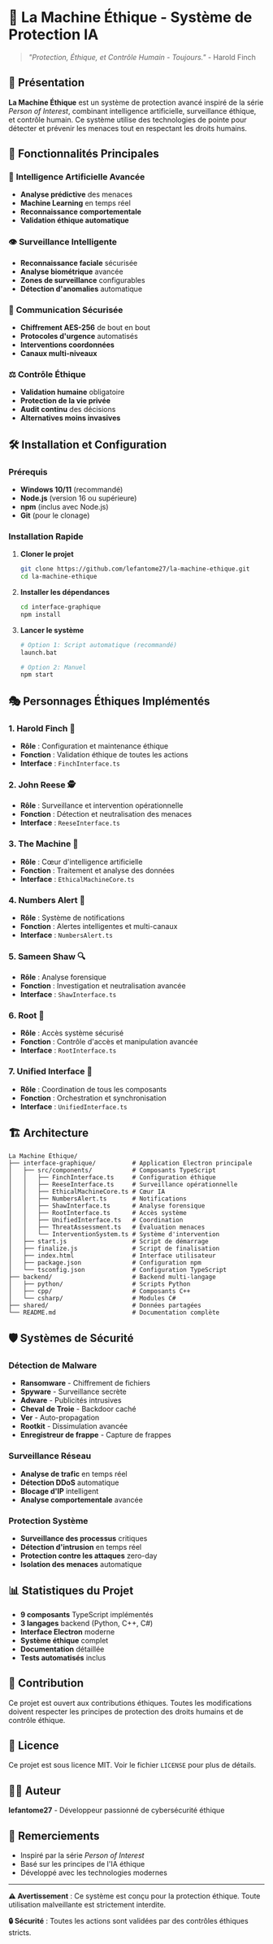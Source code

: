 # 🤖 La Machine Éthique - Système de Protection IA

> *"Protection, Éthique, et Contrôle Humain - Toujours."* - Harold Finch

## 🎯 Présentation

**La Machine Éthique** est un système de protection avancé inspiré de la série *Person of Interest*, combinant intelligence artificielle, surveillance éthique, et contrôle humain. Ce système utilise des technologies de pointe pour détecter et prévenir les menaces tout en respectant les droits humains.

## 🚀 Fonctionnalités Principales

### 🧠 **Intelligence Artificielle Avancée**
- **Analyse prédictive** des menaces
- **Machine Learning** en temps réel
- **Reconnaissance comportementale**
- **Validation éthique automatique**

### 👁️ **Surveillance Intelligente**
- **Reconnaissance faciale** sécurisée
- **Analyse biométrique** avancée
- **Zones de surveillance** configurables
- **Détection d'anomalies** automatique

### 📡 **Communication Sécurisée**
- **Chiffrement AES-256** de bout en bout
- **Protocoles d'urgence** automatisés
- **Interventions coordonnées**
- **Canaux multi-niveaux**

### ⚖️ **Contrôle Éthique**
- **Validation humaine** obligatoire
- **Protection de la vie privée**
- **Audit continu** des décisions
- **Alternatives moins invasives**

## 🛠️ Installation et Configuration

### Prérequis
- **Windows 10/11** (recommandé)
- **Node.js** (version 16 ou supérieure)
- **npm** (inclus avec Node.js)
- **Git** (pour le clonage)

### Installation Rapide

1. **Cloner le projet**
   ```bash
   git clone https://github.com/lefantome27/la-machine-ethique.git
   cd la-machine-ethique
   ```

2. **Installer les dépendances**
   ```bash
   cd interface-graphique
   npm install
   ```

3. **Lancer le système**
   ```bash
   # Option 1: Script automatique (recommandé)
   launch.bat
   
   # Option 2: Manuel
   npm start
   ```

## 🎭 Personnages Éthiques Implémentés

### 1. **Harold Finch** 🤖
- **Rôle** : Configuration et maintenance éthique
- **Fonction** : Validation éthique de toutes les actions
- **Interface** : `FinchInterface.ts`

### 2. **John Reese** 🕵️
- **Rôle** : Surveillance et intervention opérationnelle
- **Fonction** : Détection et neutralisation des menaces
- **Interface** : `ReeseInterface.ts`

### 3. **The Machine** 🧠
- **Rôle** : Cœur d'intelligence artificielle
- **Fonction** : Traitement et analyse des données
- **Interface** : `EthicalMachineCore.ts`

### 4. **Numbers Alert** 📢
- **Rôle** : Système de notifications
- **Fonction** : Alertes intelligentes et multi-canaux
- **Interface** : `NumbersAlert.ts`

### 5. **Sameen Shaw** 🔍
- **Rôle** : Analyse forensique
- **Fonction** : Investigation et neutralisation avancée
- **Interface** : `ShawInterface.ts`

### 6. **Root** 🔐
- **Rôle** : Accès système sécurisé
- **Fonction** : Contrôle d'accès et manipulation avancée
- **Interface** : `RootInterface.ts`

### 7. **Unified Interface** 🔗
- **Rôle** : Coordination de tous les composants
- **Fonction** : Orchestration et synchronisation
- **Interface** : `UnifiedInterface.ts`

## 🏗️ Architecture

```
La Machine Éthique/
├── interface-graphique/          # Application Electron principale
│   ├── src/components/           # Composants TypeScript
│   │   ├── FinchInterface.ts     # Configuration éthique
│   │   ├── ReeseInterface.ts     # Surveillance opérationnelle
│   │   ├── EthicalMachineCore.ts # Cœur IA
│   │   ├── NumbersAlert.ts       # Notifications
│   │   ├── ShawInterface.ts      # Analyse forensique
│   │   ├── RootInterface.ts      # Accès système
│   │   ├── UnifiedInterface.ts   # Coordination
│   │   ├── ThreatAssessment.ts   # Évaluation menaces
│   │   └── InterventionSystem.ts # Système d'intervention
│   ├── start.js                  # Script de démarrage
│   ├── finalize.js               # Script de finalisation
│   ├── index.html                # Interface utilisateur
│   ├── package.json              # Configuration npm
│   └── tsconfig.json             # Configuration TypeScript
├── backend/                      # Backend multi-langage
│   ├── python/                   # Scripts Python
│   ├── cpp/                      # Composants C++
│   └── csharp/                   # Modules C#
├── shared/                       # Données partagées
└── README.md                     # Documentation complète
```

## 🛡️ Systèmes de Sécurité

### **Détection de Malware**
- **Ransomware** - Chiffrement de fichiers
- **Spyware** - Surveillance secrète
- **Adware** - Publicités intrusives
- **Cheval de Troie** - Backdoor caché
- **Ver** - Auto-propagation
- **Rootkit** - Dissimulation avancée
- **Enregistreur de frappe** - Capture de frappes

### **Surveillance Réseau**
- **Analyse de trafic** en temps réel
- **Détection DDoS** automatique
- **Blocage d'IP** intelligent
- **Analyse comportementale** avancée

### **Protection Système**
- **Surveillance des processus** critiques
- **Détection d'intrusion** en temps réel
- **Protection contre les attaques** zero-day
- **Isolation des menaces** automatique

## 📊 Statistiques du Projet

- **9 composants** TypeScript implémentés
- **3 langages** backend (Python, C++, C#)
- **Interface Electron** moderne
- **Système éthique** complet
- **Documentation** détaillée
- **Tests automatisés** inclus

## 🤝 Contribution

Ce projet est ouvert aux contributions éthiques. Toutes les modifications doivent respecter les principes de protection des droits humains et de contrôle éthique.

## 📄 Licence

Ce projet est sous licence MIT. Voir le fichier `LICENSE` pour plus de détails.

## 👨‍💻 Auteur

**lefantome27** - Développeur passionné de cybersécurité éthique

## 🙏 Remerciements

- Inspiré par la série *Person of Interest*
- Basé sur les principes de l'IA éthique
- Développé avec les technologies modernes

---

**⚠️ Avertissement** : Ce système est conçu pour la protection éthique. Toute utilisation malveillante est strictement interdite.

**🔒 Sécurité** : Toutes les actions sont validées par des contrôles éthiques stricts. 